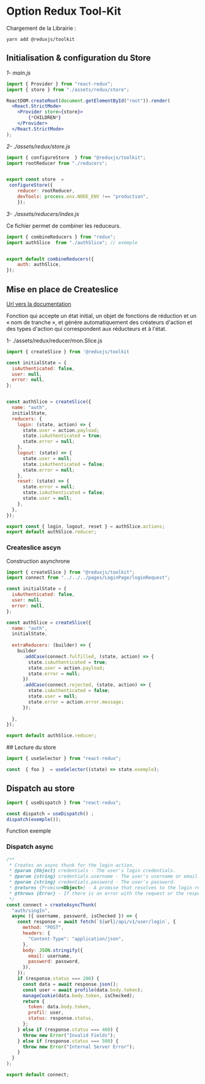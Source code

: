 # Option Redux Tool-Kit

Chargement de la Librairie :

```
yarn add @reduxjs/toolkit 
```

## Initialisation & configuration du Store

*1- main.js*

```jsx
import { Provider } from "react-redux";
import { store } from "./assets/redux/store";

ReactDOM.createRoot(document.getElementById("root")).render(
  <React.StrictMode>
    <Provider store={store}>
        {*CHILDREN*}
    </Provider>
  </React.StrictMode>
);
```

*2- ./assets/redux/store.js*

```jsx
import { configureStore  } from "@reduxjs/toolkit";
import rootReducer from "./reducers";


export const store  = 
 configureStore({ 
    reducer: rootReducer,
    devTools: process.env.NODE_ENV !== "production",
    });
```

*3- ./assets/reducers/index.js*

Ce fichier permet de combiner les reduceurs.

```jsx
import { combineReducers } from "redux";
import authSlice  from "./authSlice"; // exemple


export default combineReducers({    
    auth: authSlice, 
});
```

## Mise en place de Createslice

[Url vers la documentation](https://redux-toolkit.js.org/api/createslice)

Fonction qui accepte un état initial, un objet de fonctions de réduction et un « nom de tranche », et génère automatiquement des créateurs d'action et des types d'action qui correspondent aux réducteurs et à l'état.

1- ./assets/redux/reducer/mon.Slice.js

```jsx
import { createSlice } from '@reduxjs/toolkit

const initialState = {
  isAuthenticated: false,
  user: null,
  error: null,
};


const authSlice = createSlice({
  name: "auth",
  initialState,
  reducers: {
    login: (state, action) => {
      state.user = action.payload;
      state.isAuthenticated = true;
      state.error = null;
    },
    logout: (state) => {
      state.user = null;
      state.isAuthenticated = false;
      state.error = null;
    },
    reset: (state) => {
      state.error = null;
      state.isAuthenticated = false;
      state.user = null;
    },
  },
});

export const { login, logout, reset } = authSlice.actions;
export default authSlice.reducer;
```

### Createslice ascyn

Construction asynchrone

```jsx
import { createSlice } from "@reduxjs/toolkit";
import connect from "../../../pages/LoginPage/loginRequest";

const initialState = {
  isAuthenticated: false,
  user: null,
  error: null,
};

const authSlice = createSlice({
  name: "auth",
  initialState,
 
  extraReducers: (builder) => {
    builder
      .addCase(connect.fulfilled, (state, action) => {
        state.isAuthenticated = true;
        state.user = action.payload;
        state.error = null;
      })
      .addCase(connect.rejected, (state, action) => {
        state.isAuthenticated = false;
        state.user = null;
        state.error = action.error.message;
      });
   
  },
});

export default authSlice.reducer;
```

## Lecture du store

```jsx
import { useSelector } from "react-redux";

const  { foo }  = useSelector((state) => state.exemple);
```

## Dispatch au store

```jsx
import { useDispatch } from "react-redux";

const dispatch = useDispatch() ; 
dispatch(exemple()); 
```

Function exemple

### Dispatch async

```jsx
/**
 * Creates an async thunk for the login action.
 * @param {Object} credentials - The user's login credentials.
 * @param {string} credentials.username - The user's username or email.
 * @param {string} credentials.password - The user's password.
 * @returns {Promise<Object>} - A promise that resolves to the login response data.
 * @throws {Error} - If there is an error with the request or the response status is not 200, 400, or 500.
 */
const connect = createAsyncThunk(
  "auth/singIn",
  async ({ username, password, isChecked }) => {
    const response = await fetch(`${url}/api/v1/user/login`, {
      method: "POST",
      headers: {
        "Content-Type": "application/json",
      },
      body: JSON.stringify({
        email: username,
        password: password,
      }),
    });
    if (response.status === 200) {
      const data = await response.json();
      const user = await profile(data.body.token);
      manageCookie(data.body.token, isChecked);
      return {
        token: data.body.token,
        profil: user,
        status: response.status,
      };
    } else if (response.status === 400) {
      throw new Error("Invalid Fields");
    } else if (response.status === 500) {
      throw new Error("Internal Server Error");
    }
  }
);

export default connect;
```
